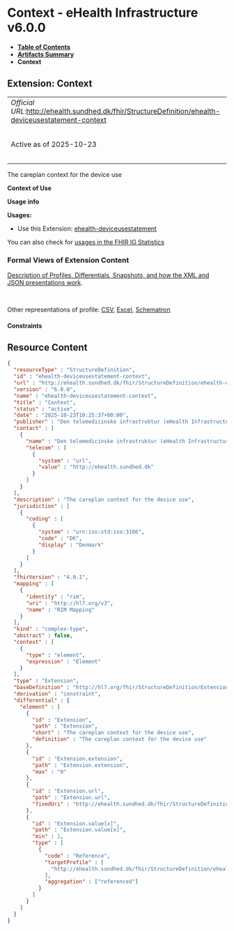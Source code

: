 # Context - eHealth Infrastructure v6.0.0

* [**Table of Contents**](toc.md)
* [**Artifacts Summary**](artifacts.md)
* **Context**

## Extension: Context 

| | |
| :--- | :--- |
| *Official URL*:http://ehealth.sundhed.dk/fhir/StructureDefinition/ehealth-deviceusestatement-context | *Version*:6.0.0 |
| Active as of 2025-10-23 | *Computable Name*:ehealth-deviceusestatement-context |

The careplan context for the device use

**Context of Use**

**Usage info**

**Usages:**

* Use this Extension: [ehealth-deviceusestatement](StructureDefinition-ehealth-deviceusestatement.md)

You can also check for [usages in the FHIR IG Statistics](https://packages2.fhir.org/xig/dk.ehealth.sundhed.fhir.ig.core|current/StructureDefinition/ehealth-deviceusestatement-context)

### Formal Views of Extension Content

 [Description of Profiles, Differentials, Snapshots, and how the XML and JSON presentations work](http://build.fhir.org/ig/FHIR/ig-guidance/readingIgs.html#structure-definitions). 

 

Other representations of profile: [CSV](StructureDefinition-ehealth-deviceusestatement-context.csv), [Excel](StructureDefinition-ehealth-deviceusestatement-context.xlsx), [Schematron](StructureDefinition-ehealth-deviceusestatement-context.sch) 

#### Constraints



## Resource Content

```json
{
  "resourceType" : "StructureDefinition",
  "id" : "ehealth-deviceusestatement-context",
  "url" : "http://ehealth.sundhed.dk/fhir/StructureDefinition/ehealth-deviceusestatement-context",
  "version" : "6.0.0",
  "name" : "ehealth-deviceusestatement-context",
  "title" : "Context",
  "status" : "active",
  "date" : "2025-10-23T10:25:37+00:00",
  "publisher" : "Den telemedicinske infrastruktur (eHealth Infrastructure)",
  "contact" : [
    {
      "name" : "Den telemedicinske infrastruktur (eHealth Infrastructure)",
      "telecom" : [
        {
          "system" : "url",
          "value" : "http://ehealth.sundhed.dk"
        }
      ]
    }
  ],
  "description" : "The careplan context for the device use",
  "jurisdiction" : [
    {
      "coding" : [
        {
          "system" : "urn:iso:std:iso:3166",
          "code" : "DK",
          "display" : "Denmark"
        }
      ]
    }
  ],
  "fhirVersion" : "4.0.1",
  "mapping" : [
    {
      "identity" : "rim",
      "uri" : "http://hl7.org/v3",
      "name" : "RIM Mapping"
    }
  ],
  "kind" : "complex-type",
  "abstract" : false,
  "context" : [
    {
      "type" : "element",
      "expression" : "Element"
    }
  ],
  "type" : "Extension",
  "baseDefinition" : "http://hl7.org/fhir/StructureDefinition/Extension",
  "derivation" : "constraint",
  "differential" : {
    "element" : [
      {
        "id" : "Extension",
        "path" : "Extension",
        "short" : "The careplan context for the device use",
        "definition" : "The careplan context for the device use"
      },
      {
        "id" : "Extension.extension",
        "path" : "Extension.extension",
        "max" : "0"
      },
      {
        "id" : "Extension.url",
        "path" : "Extension.url",
        "fixedUri" : "http://ehealth.sundhed.dk/fhir/StructureDefinition/ehealth-deviceusestatement-context"
      },
      {
        "id" : "Extension.value[x]",
        "path" : "Extension.value[x]",
        "min" : 1,
        "type" : [
          {
            "code" : "Reference",
            "targetProfile" : [
              "http://ehealth.sundhed.dk/fhir/StructureDefinition/ehealth-careplan"
            ],
            "aggregation" : ["referenced"]
          }
        ]
      }
    ]
  }
}

```
